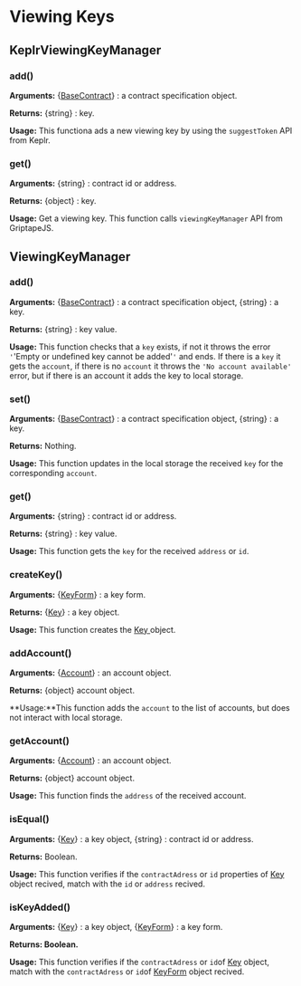 # Viewing Keys

## KeplrViewingKeyManager

### add()

**Arguments:** {[BaseContract](https://github.com/stakeordie/griptape.js/blob/c9ac1e366497acaafbdde70defa258a7051c46db/src/permits.ts#L5)} :  a contract specification object.

**Returns:** {string} : key.

**Usage:** This functiona ads a new viewing key by using the `suggestToken` API from Keplr.

### get()

**Arguments:**  {string} : contract id or address.

**Returns:** {object} : key.

**Usage:** Get a viewing key. This function calls `viewingKeyManager` API from GriptapeJS.

## ViewingKeyManager

### add()

**Arguments:** {[BaseContract](https://github.com/stakeordie/griptape.js/blob/c9ac1e366497acaafbdde70defa258a7051c46db/src/permits.ts#L5)} :  a contract specification object, {string} : a key.

**Returns:** {string} : key value.

**Usage:** This function checks that a `key` exists, if not it throws the error `'`'Empty or undefined key cannot be added'`'` and ends. If there is a `key` it gets the `account`, if there is no `account` it throws the `'No account available'` error, but if there is an account it adds the key to local storage.

### set()

**Arguments:** {[BaseContract](https://github.com/stakeordie/griptape.js/blob/c9ac1e366497acaafbdde70defa258a7051c46db/src/permits.ts#L5)} :  a contract specification object, {string} : a key.

**Returns:** Nothing.

**Usage:** This function updates in the local storage the received `key` for the corresponding `account`.

### get()

**Arguments:**  {string} : contract id or address.

**Returns:** {string} : key value.

**Usage:** This function gets the `key` for the received `address` or `id`.

### createKey()

**Arguments:** {[KeyForm](https://github.com/stakeordie/griptape.js/blob/bc5b8262c4cbf05fd4244e4a73869052e57944d6/src/viewing-keys.ts#L18)} : a key form.

**Returns:** {[Key](https://github.com/stakeordie/griptape.js/blob/bc5b8262c4cbf05fd4244e4a73869052e57944d6/src/viewing-keys.ts#L7)} : a key object.

**Usage:** This function creates the [Key ](https://github.com/stakeordie/griptape.js/blob/bc5b8262c4cbf05fd4244e4a73869052e57944d6/src/viewing-keys.ts#L7)object.

### addAccount()

**Arguments:** {[Account](https://github.com/stakeordie/griptape.js/blob/bc5b8262c4cbf05fd4244e4a73869052e57944d6/src/viewing-keys.ts#L13)} : an account object.

**Returns:** {object} account object.

**Usage:**This function adds the `account` to the list of accounts, but does not interact with local storage.

### getAccount()

**Arguments:**  {[Account](https://github.com/stakeordie/griptape.js/blob/bc5b8262c4cbf05fd4244e4a73869052e57944d6/src/viewing-keys.ts#L13)} : an account object.

**Returns:** {object} account object.

**Usage:** This function finds the `address` of the received account.

### isEqual()

**Arguments:** {[Key](https://github.com/stakeordie/griptape.js/blob/bc5b8262c4cbf05fd4244e4a73869052e57944d6/src/viewing-keys.ts#L7)} : a key object, {string} : contract id or address.

**Returns:** Boolean.

**Usage:** This function verifies if the `contractAdress` or `id` properties of [Key](https://github.com/stakeordie/griptape.js/blob/bc5b8262c4cbf05fd4244e4a73869052e57944d6/src/viewing-keys.ts#L7) object recived, match with the `id` or `address` recived.

### isKeyAdded()

**Arguments:** {[Key](https://github.com/stakeordie/griptape.js/blob/bc5b8262c4cbf05fd4244e4a73869052e57944d6/src/viewing-keys.ts#L7)} : a key object, {[KeyForm](https://github.com/stakeordie/griptape.js/blob/bc5b8262c4cbf05fd4244e4a73869052e57944d6/src/viewing-keys.ts#L18)} : a key form.

**Returns: Boolean.**

**Usage:** This function verifies if the `contractAdress` or `id`of [Key](https://github.com/stakeordie/griptape.js/blob/bc5b8262c4cbf05fd4244e4a73869052e57944d6/src/viewing-keys.ts#L7) object, match with the  `contractAdress` or `id`of [KeyForm](https://github.com/stakeordie/griptape.js/blob/bc5b8262c4cbf05fd4244e4a73869052e57944d6/src/viewing-keys.ts#L18) object recived.

